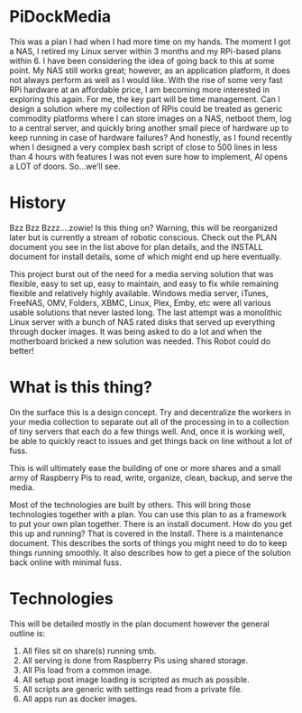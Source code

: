 # PiDockMedia

This was a plan I had when I had more time on my hands. The moment I got a NAS, I retired my Linux server within 3 months and my RPi-based plans within 6. I have been considering the idea of going back to this at some point. My NAS still works great; however, as an application platform, it does not always perform as well as I would like. With the rise of some very fast RPi hardware at an affordable price, I am becoming more interested in exploring this again. For me, the key part will be time management. Can I design a solution where my collection of RPis could be treated as generic commodity platforms where I can store images on a NAS, netboot them, log to a central server, and quickly bring another small piece of hardware up to keep running in case of hardware failures? And honestly, as I found recently when I designed a very complex bash script of close to 500 lines in less than 4 hours with features I was not even sure how to implement, AI opens a LOT of doors. So…we’ll see.

# History

Bzz Bzz Bzzz....zowie! Is this thing on? Warning, this will be reorganized later but is currently a stream of robotic conscious. Check out the PLAN document you see in the list above for plan details, and the INSTALL document for install details, some of which might end up here eventually.

This project burst out of the need for a media serving solution that was flexible, easy to set up, easy to maintain, and easy to fix while remaining flexible and relatively highly available. Windows media server, iTunes, FreeNAS, OMV, Folders, XBMC, Linux, Plex, Emby, etc were all various usable solutions that never lasted long. The last attempt was a monolithic Linux server with a bunch of NAS rated disks that served up everything through docker images. It was being asked to do a lot and when the motherboard bricked a new solution was needed. This Robot could do better!

# What is this thing?

On the surface this is a design concept. Try and decentralize the workers in your media collection to separate out all of the processing in to a collection of tiny servers that each do a few things well. And, once it is working well, be able to quickly react to issues and get things back on line without a lot of fuss.

This is will ultimately ease the building of one or more shares and a small army of Raspberry Pis to read, write, organize, clean, backup, and serve the media.

Most of the technologies are built by others. This will bring those technologies together with a plan. You can use this plan to as a framework to put your own plan together. There is an install document. How do you get this up and running? That is covered in the Install. There is a maintenance document. This describes the sorts of things you might need to do to keep things running smoothly. It also describes how to get a piece of the solution back online with minimal fuss.

# Technologies

This will be detailed mostly in the plan document however the general outline is:

1. All files sit on share(s) running smb.
2. All serving is done from Raspberry Pis using shared storage.
3. All Pis load from a common image.
4. All setup post image loading is scripted as much as possible.
5. All scripts are generic with settings read from a private file.
5. All apps run as docker images.
